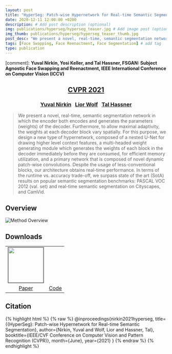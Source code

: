 ```yaml
---
layout: post
title: "HyperSeg: Patch-wise Hypernetwork for Real-time Semantic Segmentation"
date: 2020-12-11 12:00:00 +0200
description: # Add post description (optional)
img: publications/hyperseg/hyperseg_teaser.jpg # Add image post (optional)
img_thumb: publications/hyperseg/hyperseg_teaser_thumb.jpg
post_desc: "We present a novel, real-time, semantic segmentation network in which the encoder both encodes and generates the parameters (weights) of the decoder. Furthermore, to allow maximal adaptivity, the weights at each decoder block vary spatially. For this purpose, we design a new type of hypernetwork, composed of a nested U-Net for drawing higher level context features, a multi-headed weight generating module which generates the weights of each block in the decoder immediately before they are consumed, for efficient memory utilization, and a primary network that is composed of novel dynamic patch-wise convolutions. Despite the usage of less-conventional blocks, our architecture obtains real-time performance. In terms of the runtime vs. accuracy trade-off, we surpass state of the art (SotA) results on popular semantic segmentation benchmarks: PASCAL VOC 2012 (val. set) and real-time semantic segmentation on Cityscapes, and CamVid."
tags: [Face Swapping, Face Reenactment, Face Segmentation] # add tag
type: publication
---
```


[comment]: **Yuval Nirkin, Yosi Keller, and Tal Hassner, FSGAN: Subject Agnostic Face Swapping and Reenactment, IEEE International Conference on Computer Vision (ICCV)**
<center><h2><a href="http://cvpr2021.thecvf.com/">CVPR 2021</a></h2></center>
<center><h3>
<a href="https://nirkin.com/">Yuval Nirkin</a> &nbsp;
<a href="http://www.cs.tau.ac.il/~wolf/">Lior Wolf</a> &nbsp;
<a href="https://talhassner.github.io/home/">Tal Hassner</a>
</h3></center>

>We present a novel, real-time, semantic segmentation network in which the encoder both encodes and generates the parameters (weights) of the decoder. Furthermore, to allow maximal adaptivity, the weights at each decoder block vary spatially. For this purpose, we design a new type of hypernetwork, composed of a nested U-Net for drawing higher level context features, a multi-headed weight generating module which generates the weights of each block in the decoder immediately before they are consumed, for efficient memory utilization, and a primary network that is composed of novel dynamic patch-wise convolutions. Despite the usage of less-conventional blocks, our architecture obtains real-time performance. In terms of the runtime vs. accuracy trade-off, we surpass state of the art (SotA) results on popular semantic segmentation benchmarks: PASCAL VOC 2012 (val. set) and real-time semantic segmentation on Cityscapes, and CamVid.

## Overview
![Method Overview]({{site.baseurl}}/assets/img/publications/hyperseg/hyperseg_system.jpg)

## Downloads
<table class="download" cellspacing="10" style = "text-align:center; margin-left: auto; margin-right: auto;" border="0">
<tr>
	<td><a href="https://arxiv.org/pdf/2012.11582.pdf"><img style = "height:110px;" src="{{site.baseurl}}/assets/img/publications/hyperseg/hyperseg_paper_thumb.jpg" border="1"></a></td>
	<td><a href="http://github.com/{{site.github}}"><i class="fa fa-github" style="font-size:96px;color:black"></i></a></td>
</tr>
<tr>
	<td><a href="https://arxiv.org/pdf/2012.11582.pdf">Paper</a></td>
	<td><a href="http://github.com/{{site.github}}/hyperseg">Code</a></td>
</tr>
</table>

## Citation
{% highlight html %}
{% raw %}
@inproceedings{nirkin2021hyperseg,
  title={{HyperSeg}: Patch-wise Hypernetwork for Real-time Semantic Segmentation},
  author={Nirkin, Yuval and Wolf, Lior and Hassner, Tal},
  booktitle={IEEE/CVF Conference on Computer Vision and Pattern Recognition (CVPR)},
  month={June},
  year={2021}
}
{% endraw %}
{% endhighlight %}
